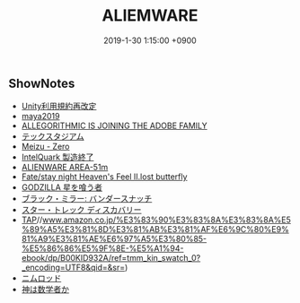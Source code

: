 ﻿---
actor_ids:
  - kou
  - hikaru
audio_file_path: /audio/5.mp3
audio_file_size: 38
date: 2019-1-30 1:15:00 +0900
description: ALLEGORITHMIC買収、ALIEMWARE新ノートPC、スター・トレック、Fate/stay night Heaven’s Feel Ⅱ等について話しました。
duration: "82:17"
layout: article
title: 5. ALIEMWARE
---

## ShowNotes
- [Unity利用規約再改定](https://automaton-media.com/articles/newsjp/20190118-83487/)
- [maya2019](http://help.autodesk.com/view/MAYAUL/2019/JPN/?guid=GUID-6E87DC1E-3E18-45DD-834D-E34AAE5DA655)
- [ALLEGORITHMIC IS JOINING THE ADOBE FAMILY](https://www.allegorithmic.com/blog/allegorithmic-joining-adobe-family)
- [テックスタジアム](https://tech-sta.com/)
- [Meizu - Zero](https://www.gizmodo.jp/2019/01/meizu-zero.html)
- [IntelQuark 製造終了](https://pc.watch.impress.co.jp/docs/news/1165629.html)
- [ALIENWARE AREA-51m](https://www.gizmodo.jp/2019/01/dell-alienware-area-51m-launch.html)
- [Fate/stay night Heaven's Feel Ⅱ.lost butterfly](https://www.fate-sn.com/)
- [GODZILLA 星を喰う者](https://www.netflix.com/jp/title/80198623)
- [ブラック・ミラー: バンダースナッチ](https://www.netflix.com/jp/title/80988062)
- [スター・トレック ディスカバリー](http://paramount.nbcuni.co.jp/startrek-discovery/)
- [TAP](https://www.amazon.co.jp/%EF%BC%B4%EF%BC%A1%EF%BC%B0-%E6%B2%B3%E5%87%BA%E6%96%87%E5%BA%AB-%E3%82%B0%E3%83%AC%E3%83%83%E3%82%B0%E3%83%BB%E3%82%A4%E3%83%BC%E3%82%AC%E3%83%B3-ebook/dp/B01HBBAGL8)//www.amazon.co.jp/%E3%83%90%E3%83%8A%E3%83%8A%E5%89%A5%E3%81%8D%E3%81%AB%E3%81%AF%E6%9C%80%E9%81%A9%E3%81%AE%E6%97%A5%E3%80%85-%E5%86%86%E5%9F%8E-%E5%A1%94-ebook/dp/B00KID932A/ref=tmm_kin_swatch_0?_encoding=UTF8&qid=&sr=)
- [ニムロッド](https://www.amazon.co.jp/%E3%83%8B%E3%83%A0%E3%83%AD%E3%83%83%E3%83%89-%E4%B8%8A%E7%94%B0%E5%B2%B3%E5%BC%98-ebook/dp/B07MG3G7Y9)
- [神は数学者か](https://www.amazon.co.jp/%E7%A5%9E%E3%81%AF%E6%95%B0%E5%AD%A6%E8%80%85%E3%81%8B%EF%BC%9F%E2%94%80%E2%94%80%E6%95%B0%E5%AD%A6%E3%81%AE%E4%B8%8D%E5%8F%AF%E6%80%9D%E8%AD%B0%E3%81%AA%E6%AD%B4%E5%8F%B2-%E3%83%8F%E3%83%A4%E3%82%AB%E3%83%AF%E6%96%87%E5%BA%ABNF-%E3%83%9E%E3%83%AA%E3%82%AA-%E3%83%AA%E3%83%B4%E3%82%A3%E3%82%AA-ebook/dp/B076Q85NDR)